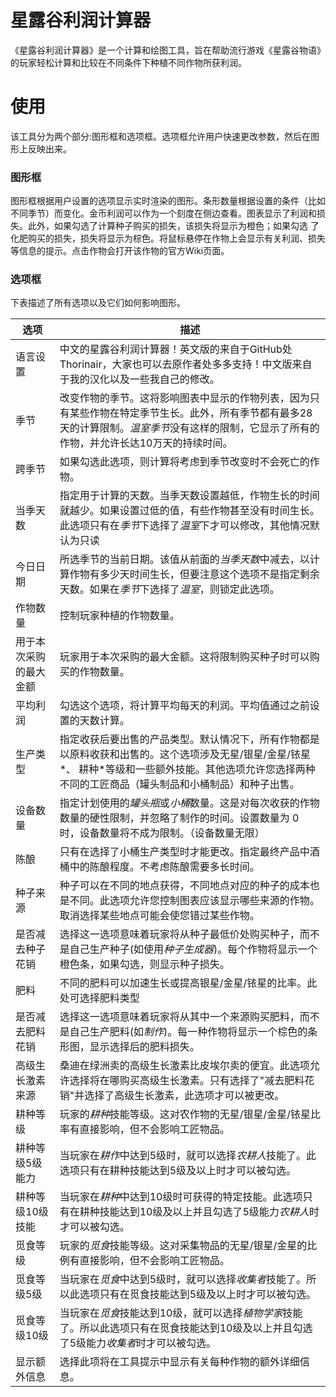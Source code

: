 # 星露谷利润计算器
《星露谷利润计算器》是一个计算和绘图工具，旨在帮助流行游戏《星露谷物语》的玩家轻松计算和比较在不同条件下种植不同作物所获利润。
# 使用
该工具分为两个部分:图形框和选项框。选项框允许用户快速更改参数，然后在图形上反映出来。

### 图形框
图形框根据用户设置的选项显示实时渲染的图形。条形数量根据设置的条件（比如不同季节）而变化。金币利润可以作为一个刻度在侧边查看。图表显示了利润和损失。此外，如果勾选了计算种子购买的损失，该损失将显示为橙色；如果勾选
了化肥购买的损失，损失将显示为棕色。将鼠标悬停在作物上会显示有关利润、损失等信息的提示。点击作物会打开该作物的官方Wiki页面。

### 选项框
下表描述了所有选项以及它们如何影响图形。

选项 | 描述
--- | ---
语言设置|中文的星露谷利润计算器！英文版的来自于GitHub处Thorinair，大家也可以去原作者处多多支持！中文版来自于我的汉化以及一些我自己的修改。
季节 | 改变作物的季节。这将影响图表中显示的作物列表，因为只有某些作物在特定季节生长。此外，所有季节都有最多28天的计算限制。*温室季节*没有这样的限制，它显示了所有的作物，并允许长达10万天的持续时间。
跨季节 | 如果勾选此选项，则计算将考虑到季节改变时不会死亡的作物。
当季天数 |指定用于计算的天数。当季天数设置越低，作物生长的时间就越少。如果设置过低的值，有些作物甚至没有时间生长。 此选项只有在*季节*下选择了*温室*下才可以修改，其他情况默认为只读
今日日期 | 所选季节的当前日期。该值从前面的*当季天数*中减去，以计算作物有多少天时间生长，但要注意这个选项不是指定剩余天数。如果在*季节*下选择了*温室*，则锁定此选项。
作物数量 | 控制玩家种植的作物数量。
用于本次采购的最大金额 | 玩家用于本次采购的最大金额。这将限制购买种子时可以购买的作物数量。
平均利润 | 勾选这个选项，将计算平均每天的利润。平均值通过之前设置的天数计算。
生产类型 | 指定收获后要出售的产品类型。默认情况下，所有作物都是以原料收获和出售的。这个选项涉及无星/银星/金星/铱星*、 耕种*等级和一些额外技能。其他选项允许您选择两种不同的工匠商品（罐头制品和小桶制品）和种子出售。
设备数量 | 指定计划使用的*罐头瓶*或*小桶*数量。这是对每次收获的作物数量的硬性限制，并忽略了制作的时间。设置数量为 0 时，设备数量将不成为限制。（设备数量无限）
陈酿|只有在选择了小桶生产类型时才能更改。指定最终产品中酒桶中的陈酿程度。不考虑陈酿需要多长时间。
种子来源 | 种子可以在不同的地点获得，不同地点对应的种子的成本也是不同。此选项允许您控制图表应该显示哪些来源的作物。取消选择某些地点可能会使您错过某些作物。
是否减去种子花销 | 选择这一选项意味着玩家将从种子最低价处购买种子，而不是自己生产种子(如使用*种子生成器*)。每个作物将显示一个橙色条，如果勾选，则显示种子损失。
肥料 | 不同的肥料可以加速生长或提高银星/金星/铱星的比率。此处可选择肥料类型
是否减去肥料花销 | 选择这一选项意味着玩家将从其中一个来源购买肥料，而不是自己生产肥料(如*制作*)。每一种作物将显示一个棕色的条形图，显示选择后的肥料损失。
高级生长激素来源|桑迪在绿洲卖的高级生长激素比皮埃尔卖的便宜。此选项允许选择将在哪购买高级生长激素。只有选择了"减去肥料花销"并选择了高级生长激素，此选项才可以被更改。
耕种等级 | 玩家的*耕种*技能等级。这对农作物的无星/银星/金星/铱星比率有直接影响，但不会影响工匠物品。
耕种等级5级能力 | 当玩家在*耕作*中达到5级时，就可以选择*农耕人*技能了。此选项只有在耕种技能达到5级及以上时才可以被勾选。
耕种等级10级技能 | 当玩家在*耕种*中达到10级时可获得的特定技能。此选项只有在耕种技能达到10级及以上并且勾选了5级能力*农耕人*时才可以被勾选。
觅食等级|玩家的*觅食*技能等级。这对采集物品的无星/银星/金星的比例有直接影响，但不会影响工匠物品。
觅食等级5级|当玩家在*觅食*中达到5级时，就可以选择*收集者*技能了。所以此选项只有在觅食技能达到5级及以上时才可以被勾选。
觅食等级10级|当玩家在*觅食*技能达到10级，就可以选择*植物学家*技能了。所以此选项只有在觅食技能达到10级及以上并且勾选了5级能力*收集者*时才可以被勾选。
显示额外信息 | 选择此项将在工具提示中显示有关每种作物的额外详细信息。
